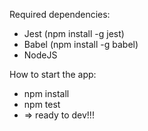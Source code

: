 Required dependencies:
* Jest (npm install -g jest)
* Babel (npm install -g babel)
* NodeJS

How to start the app:
* npm install
* npm test
* => ready to dev!!!

